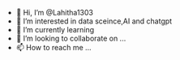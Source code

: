 - 👋 Hi, I’m @Lahitha1303
- 👀 I’m interested in data sceince,AI and chatgpt
- 🌱 I’m currently learning 
- 💞️ I’m looking to collaborate on ...
- 📫 How to reach me ...

<!---
Lahitha1303/Lahitha1303 is a ✨ special ✨ repository because its `README.md` (this file) appears on your GitHub profile.
You can click the Preview link to take a look at your changes.
--->
